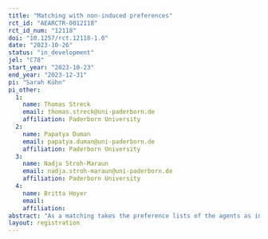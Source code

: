 ```yaml
---
title: "Matching with non-induced preferences"
rct_id: "AEARCTR-0012118"
rct_id_num: "12118"
doi: "10.1257/rct.12118-1.0"
date: "2023-10-26"
status: "in_development"
jel: "C78"
start_year: "2023-10-23"
end_year: "2023-12-31"
pi: "Sarah Kühn"
pi_other:
  1:
    name: Thomas Streck
    email: thomas.streck@uni-paderborn.de
    affiliation: Paderborn University
  2:
    name: Papatya Duman
    email: papatya.duman@uni-paderborn.de
    affiliation: Paderborn University
  3:
    name: Nadja Stroh-Maraun
    email: nadja.stroh-maraun@uni-paderborn.de
    affiliation: Paderborn University
  4:
    name: Britta Hoyer
    email: 
    affiliation: 
abstract: "As a matching takes the preference lists of the agents as input, the preferences have a leading role in matching experiments. However, the experimenters rely on induced preferences to simulate real-world applications. We investigate participants’ behavior in matching experiments given induced and non-induced preferences. Building on the experiment by Chen and Sönmez (2006), we investigate the most frequently used school choice mechanisms (Boston school choice mechanism, Deferred Acceptance mechanism and Top Trading Cycles mechanism). In our experiment, the monetary incentives are supplemented by incentivizing participants via own preferences. As a main contribution our paper demonstrates how induced and non-induced preferences change the participants behavior (e.g. truth-telling and understanding) given different mechanisms."
layout: registration
---
```


